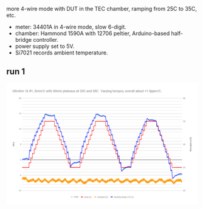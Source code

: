 more 4-wire mode with DUT in the TEC chamber, ramping from 25C to 35C, etc.

- meter: 34401A in 4-wire mode, slow 6-digit.
- chamber: Hammond 1590A with 12706 peltier, Arduino-based half-bridge controller.
- power supply set to 5V.
- Si7021 records ambient temperature.

## run 1


![](run1/chart.png)
